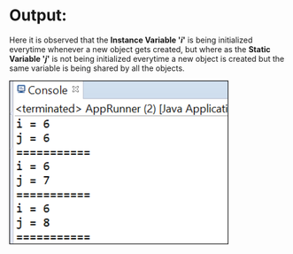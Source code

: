 # Output:
Here it is observed that the **Instance Variable '_i_'** is being initialized everytime whenever a new object gets created,
but where as the **Static Variable '_j_'** is not being initialized everytime a new object is created but the same variable is being shared by all the objects.

<img width="396" alt="staticForVariable" src="staticForVariable.PNG">
